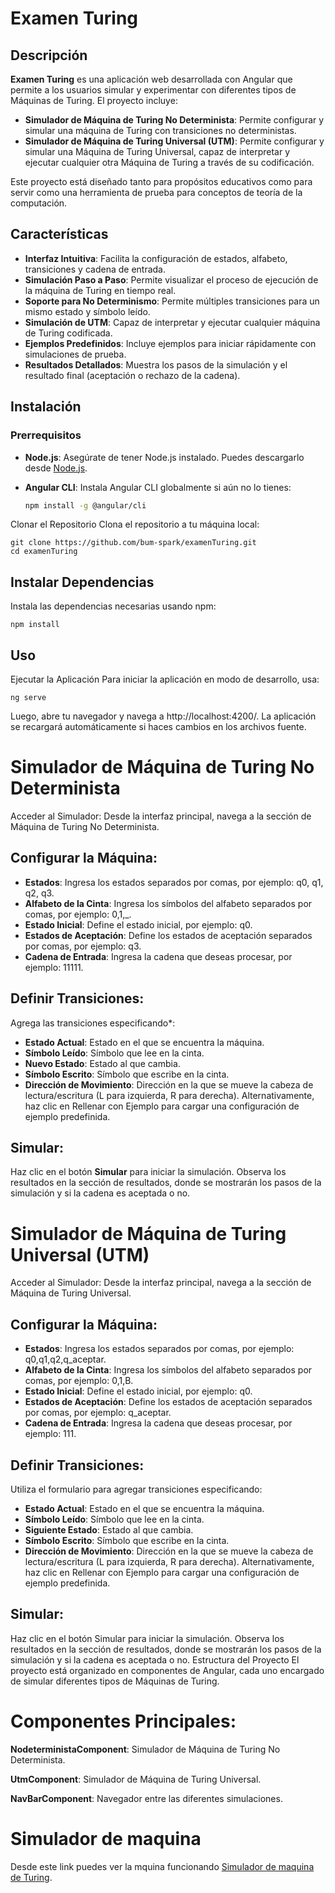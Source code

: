 # Examen Turing

## Descripción

**Examen Turing** es una aplicación web desarrollada con Angular que permite a los usuarios simular y experimentar con diferentes tipos de Máquinas de Turing. El proyecto incluye:

- **Simulador de Máquina de Turing No Determinista**: Permite configurar y simular una máquina de Turing con transiciones no deterministas.
- **Simulador de Máquina de Turing Universal (UTM)**: Permite configurar y simular una Máquina de Turing Universal, capaz de interpretar y ejecutar cualquier otra Máquina de Turing a través de su codificación.

Este proyecto está diseñado tanto para propósitos educativos como para servir como una herramienta de prueba para conceptos de teoría de la computación.

## Características

- **Interfaz Intuitiva**: Facilita la configuración de estados, alfabeto, transiciones y cadena de entrada.
- **Simulación Paso a Paso**: Permite visualizar el proceso de ejecución de la máquina de Turing en tiempo real.
- **Soporte para No Determinismo**: Permite múltiples transiciones para un mismo estado y símbolo leído.
- **Simulación de UTM**: Capaz de interpretar y ejecutar cualquier máquina de Turing codificada.
- **Ejemplos Predefinidos**: Incluye ejemplos para iniciar rápidamente con simulaciones de prueba.
- **Resultados Detallados**: Muestra los pasos de la simulación y el resultado final (aceptación o rechazo de la cadena).

## Instalación

### Prerrequisitos

- **Node.js**: Asegúrate de tener Node.js instalado. Puedes descargarlo desde [Node.js](https://nodejs.org/).
- **Angular CLI**: Instala Angular CLI globalmente si aún no lo tienes:

  ```bash
  npm install -g @angular/cli
Clonar el Repositorio
Clona el repositorio a tu máquina local:

    git clone https://github.com/bum-spark/examenTuring.git
    cd examenTuring


## Instalar Dependencias
Instala las dependencias necesarias usando npm:

    npm install

## Uso
Ejecutar la Aplicación
Para iniciar la aplicación en modo de desarrollo, usa:

    ng serve
Luego, abre tu navegador y navega a http://localhost:4200/. La aplicación se recargará automáticamente si haces cambios en los archivos fuente.

# Simulador de Máquina de Turing No Determinista
Acceder al Simulador: Desde la interfaz principal, navega a la sección de Máquina de Turing No Determinista.
## Configurar la Máquina:
- **Estados**: Ingresa los estados separados por comas, por ejemplo: q0, q1, q2, q3.
- **Alfabeto de la Cinta**: Ingresa los símbolos del alfabeto separados por comas, por ejemplo: 0,1,_.
- **Estado Inicial**: Define el estado inicial, por ejemplo: q0.
- **Estados de Aceptación**: Define los estados de aceptación separados por comas, por ejemplo: q3.
- **Cadena de Entrada**: Ingresa la cadena que deseas procesar, por ejemplo: 11111.

## Definir Transiciones:
Agrega las transiciones especificando*:
- **Estado Actual**: Estado en el que se encuentra la máquina.
- **Símbolo Leído**: Símbolo que lee en la cinta.
- **Nuevo Estado**: Estado al que cambia.
- **Símbolo Escrito**: Símbolo que escribe en la cinta.
- **Dirección de Movimiento**: Dirección en la que se mueve la cabeza de lectura/escritura (L para izquierda, R para derecha).
Alternativamente, haz clic en Rellenar con Ejemplo para cargar una configuración de ejemplo predefinida.

## Simular:
Haz clic en el botón **Simular** para iniciar la simulación.
Observa los resultados en la sección de resultados, donde se mostrarán los pasos de la simulación y si la cadena es aceptada o no.


# Simulador de Máquina de Turing Universal (UTM)
Acceder al Simulador: Desde la interfaz principal, navega a la sección de Máquina de Turing Universal.

## Configurar la Máquina:
- **Estados**: Ingresa los estados separados por comas, por ejemplo: q0,q1,q2,q_aceptar.
- **Alfabeto de la Cinta**: Ingresa los símbolos del alfabeto separados por comas, por ejemplo: 0,1,B.
- **Estado Inicial**: Define el estado inicial, por ejemplo: q0.
- **Estados de Aceptación**: Define los estados de aceptación separados por comas, por ejemplo: q_aceptar.
- **Cadena de Entrada**: Ingresa la cadena que deseas procesar, por ejemplo: 111.

## Definir Transiciones:
Utiliza el formulario para agregar transiciones especificando:
- **Estado Actual**: Estado en el que se encuentra la máquina.
- **Símbolo Leído**: Símbolo que lee en la cinta.
- **Siguiente Estado**: Estado al que cambia.
- **Símbolo Escrito**: Símbolo que escribe en la cinta.
- **Dirección de Movimiento**: Dirección en la que se mueve la cabeza de lectura/escritura (L para izquierda, R para derecha).
Alternativamente, haz clic en Rellenar con Ejemplo para cargar una configuración de ejemplo predefinida.

## Simular:

Haz clic en el botón Simular para iniciar la simulación.
Observa los resultados en la sección de resultados, donde se mostrarán los pasos de la simulación y si la cadena es aceptada o no.
Estructura del Proyecto
El proyecto está organizado en componentes de Angular, cada uno encargado de simular diferentes tipos de Máquinas de Turing.

# Componentes Principales:

**NodeterministaComponent**: Simulador de Máquina de Turing No Determinista.

**UtmComponent**: Simulador de Máquina de Turing Universal.

**NavBarComponent**: Navegador entre las diferentes simulaciones.

# Simulador de maquina
Desde este link puedes ver la mquina funcionando
[Simulador de maquina de Turing]([https://celadon-manatee-7923e4.netlify.app/]).
